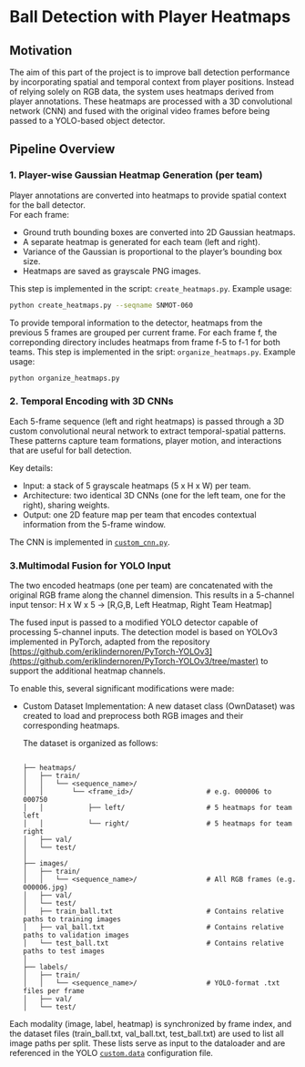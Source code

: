 # Ball Detection with Player Heatmaps

## Motivation
The aim of this part of the project is to improve ball detection performance by incorporating spatial and temporal context from player positions. Instead of relying solely on RGB data, the system uses heatmaps derived from player annotations. These heatmaps are processed with a 3D convolutional network (CNN) and fused with the original video frames before being passed to a YOLO-based object detector.

## Pipeline Overview
### 1. Player-wise Gaussian Heatmap Generation (per team)
   
   Player annotations are converted into heatmaps to provide spatial context for the ball detector.  
   For each frame:
   - Ground truth bounding boxes are converted into 2D Gaussian heatmaps.
   - A separate heatmap is generated for each team (left and right).
   - Variance of the Gaussian is proportional to the player’s bounding box size.
   - Heatmaps are saved as grayscale PNG images.

This step is implemented in the script: `create_heatmaps.py`. Example usage:
```bash
python create_heatmaps.py --seqname SNMOT-060
```
To provide temporal information to the detector, heatmaps from the previous 5 frames are grouped per current frame. For each frame f, the correponding directory includes heatmaps from frame f-5 to f-1 for both teams. This step is implemented in the sript: `organize_heatmaps.py`. Example usage:

```bash
python organize_heatmaps.py
```
### 2. Temporal Encoding with 3D CNNs
Each 5-frame sequence (left and right heatmaps) is passed through a 3D custom convolutional neural network to extract temporal-spatial patterns. These patterns capture team formations, player motion, and interactions that are useful for ball detection.

Key details:
- Input: a stack of 5 grayscale heatmaps (5 x H x W) per team.
- Architecture: two identical 3D CNNs (one for the left team, one for the right), sharing weights.
- Output: one 2D feature map per team that encodes contextual information from the 5-frame window.

The CNN is implemented in [`custom_cnn.py`](https://github.com/carmecorbi/TFM-carme/blob/main/detection/heatmaps/PyTorch-YOLOv3/pytorchyolo/custom_cnn.py).

### 3.Multimodal Fusion for YOLO Input
The two encoded heatmaps (one per team) are concatenated with the original RGB frame along the channel dimension. This results in a 5-channel input tensor: H x W x 5 → [R,G,B, Left Heatmap, Right Team Heatmap]

The fused input is passed to a modified YOLO detector capable of processing 5-channel inputs. The detection model is based on YOLOv3 implemented in PyTorch, adapted from the repository [https://github.com/eriklindernoren/PyTorch-YOLOv3](https://github.com/eriklindernoren/PyTorch-YOLOv3/tree/master) to support the additional heatmap channels.

To enable this, several significant modifications were made:
- Custom Dataset Implementation:
  A new dataset class (OwnDataset) was created to load and preprocess both RGB images and their corresponding      heatmaps.

   The dataset is organized as follows:
   
   ```text
   
   ├── heatmaps/
   │   ├── train/
   │   │   └── <sequence_name>/
   │   │       └── <frame_id>/                  # e.g. 000006 to 000750
   │   │           ├── left/                    # 5 heatmaps for team left
   │   │           └── right/                   # 5 heatmaps for team right
   │   ├── val/
   │   └── test/
   │
   ├── images/
   │   ├── train/
   │   │   └── <sequence_name>/                 # All RGB frames (e.g. 000006.jpg)
   │   ├── val/
   │   └── test/
   │   ├── train_ball.txt                       # Contains relative paths to training images
   │   ├── val_ball.txt                         # Contains relative paths to validation images
   │   └── test_ball.txt                        # Contains relative paths to test images
   │
   ├── labels/
   │   ├── train/
   │   │   └── <sequence_name>/                 # YOLO-format .txt files per frame
   │   ├── val/
   │   └── test/
Each modality (image, label, heatmap) is synchronized by frame index, and the dataset files (train_ball.txt, val_ball.txt, test_ball.txt) are used to list all image paths per split. These lists serve as input to the dataloader and are referenced in the YOLO [`custom.data`](https://github.com/carmecorbi/TFM-carme/blob/main/detection/heatmaps/PyTorch-YOLOv3/config/custom.data) configuration file.

